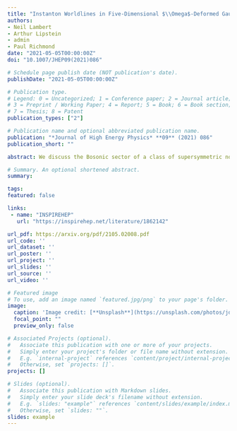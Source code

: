 ```yaml
---
title: "Instanton Worldlines in Five-Dimensional $\\Omega$-Deformed Gauge Theory"
authors:
- Neil Lambert
- Arthur Lipstein
- admin
- Paul Richmond
date: "2021-05-05T00:00:00Z"
doi: "10.1007/JHEP09(2021)086"

# Schedule page publish date (NOT publication's date).
publishDate: "2021-05-05T00:00:00Z"

# Publication type.
# Legend: 0 = Uncategorized; 1 = Conference paper; 2 = Journal article;
# 3 = Preprint / Working Paper; 4 = Report; 5 = Book; 6 = Book section;
# 7 = Thesis; 8 = Patent
publication_types: ["2"]

# Publication name and optional abbreviated publication name.
publication: "*Journal of High Energy Physics* **09** (2021) 086"
publication_short: ""

abstract: We discuss the Bosonic sector of a class of supersymmetric non-Lorentzian five-dimensional gauge field theories with an $SU(1,3)$ conformal symmetry. These actions have a Lagrange multiplier which imposes a novel $\\Omega$-deformed anti-self-dual gauge field constraint. Using a generalised 't Hooft ansatz we find the constraint equation linearizes allowing us to construct a wide class of explicit solutions. These include finite action configurations that describe worldlines of anti-instantons which can be created and annihilated. We also describe the dynamics on the constraint surface. 

# Summary. An optional shortened abstract.
summary: 

tags:
featured: false

links:
 - name: "INSPIREHEP"
   url: "https://inspirehep.net/literature/1862142"

url_pdf: https://arxiv.org/pdf/2105.02008.pdf
url_code: ''
url_dataset: ''
url_poster: ''
url_project: ''
url_slides: ''
url_source: ''
url_video: ''

# Featured image
# To use, add an image named `featured.jpg/png` to your page's folder. 
image:
  caption: 'Image credit: [**Unsplash**](https://unsplash.com/photos/jdD8gXaTZsc)'
  focal_point: ""
  preview_only: false

# Associated Projects (optional).
#   Associate this publication with one or more of your projects.
#   Simply enter your project's folder or file name without extension.
#   E.g. `internal-project` references `content/project/internal-project/index.md`.
#   Otherwise, set `projects: []`.
projects: []

# Slides (optional).
#   Associate this publication with Markdown slides.
#   Simply enter your slide deck's filename without extension.
#   E.g. `slides: "example"` references `content/slides/example/index.md`.
#   Otherwise, set `slides: ""`.
slides: example
---
```


